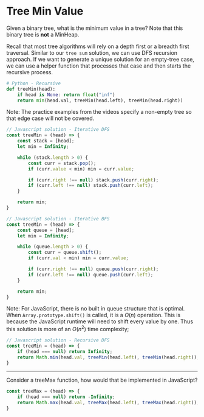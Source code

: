 # Tree Min Value
Given a binary tree, what is the minimum value in a tree?
Note that this binary tree is **not** a MinHeap.

Recall that most tree algorithms will rely on a depth first or a breadth first traversal.
Similar to our `tree sum` solution, we can use DFS recursion approach.
If we want to generate a unique solution for an empty-tree case, we can use a helper function that processes that case and then starts the recursive process.

```python
# Python - Recursive
def treeMin(head):
    if head is None: return float("inf")
    return min(head.val, treeMin(head.left), treeMin(head.right))
```

Note: The practice examples from the videos specify a non-empty tree so that edge case will not be covered.

```javascript
// Javascript solution - Iterative DFS
const treeMin = (head) => {
    const stack = [head];
    let min = Infinity;

    while (stack.length > 0) {
        const curr = stack.pop();
        if (curr.value < min) min = curr.value;

        if (curr.right !== null) stack.push(curr.right);
        if (curr.left !== null) stack.push(curr.left);
    }

    return min;
}
```

```javascript
// Javascript solution - Iterative BFS
const treeMin = (head) => {
    const queue = [head];
    let min = Infinity;

    while (queue.length > 0) {
        const curr = queue.shift();
        if (curr.val < min) min = curr.value;

        if (curr.right !== null) queue.push(curr.right);
        if (curr.left !== null) queue.push(curr.left);
    }

    return min;
}
```

Note: For JavaScript, there is no built in queue structure that is optimal. When `Array.prototype.shift()` is called, it is a $O(n)$ operation. This is because the JavaScript runtime will need to shift every value by one. Thus this solution is more of an $O(n^2)$ time complexity;

```javascript
// Javascript solution - Recursive DFS
const treeMin = (head) => {
    if (head === null) return Infinity;
    return Math.min(head.val, treeMin(head.left), treeMin(head.right));
}
```

-----

Consider a treeMax function, how would that be implemented in JavaScript?
```javascript
const treeMax = (head) => {
    if (head === null) return -Infinity;
    return Math.max(head.val, treeMax(head.left), treeMax(head.right));
}
```
